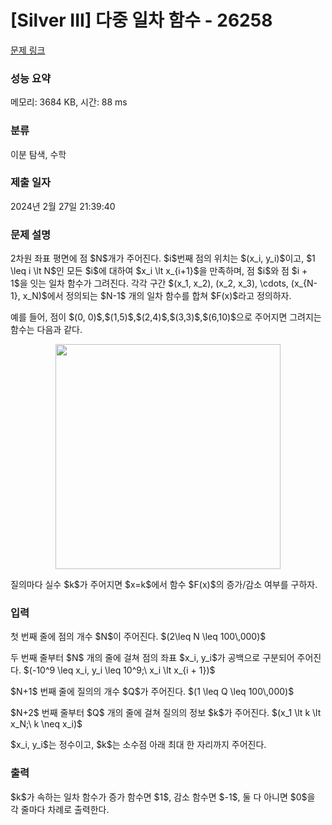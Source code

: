 # [Silver III] 다중 일차 함수 - 26258 

[문제 링크](https://www.acmicpc.net/problem/26258) 

### 성능 요약

메모리: 3684 KB, 시간: 88 ms

### 분류

이분 탐색, 수학

### 제출 일자

2024년 2월 27일 21:39:40

### 문제 설명

<p>2차원 좌표 평면에 점 $N$개가 주어진다. $i$번째 점의 위치는 $(x_i, y_i)$이고, $1 \leq i \lt N$인 모든 $i$에 대하여 $x_i \lt x_{i+1}$을 만족하며, 점 $i$와 점 $i + 1$을 잇는 일차 함수가 그려진다. 각각 구간 $(x_1, x_2), (x_2, x_3), \cdots, (x_{N-1}, x_N)$에서 정의되는 $N-1$ 개의 일차 함수를 합쳐 $F(x)$라고 정의하자.</p>

<p>예를 들어, 점이 $(0, 0)$,$(1,5)$,$(2,4)$,$(3,3)$,$(6,10)$으로 주어지면 그려지는 함수는 다음과 같다.</p>

<p style="text-align: center;"><img alt="" src="" style="width: 360px;"></p>

<p>질의마다 실수 $k$가 주어지면 $x=k$에서 함수 $F(x)$의 증가/감소 여부를 구하자.</p>

### 입력 

 <p>첫 번째 줄에 점의 개수 $N$이 주어진다. $(2\leq N \leq 100\,000)$</p>

<p>두 번째 줄부터 $N$ 개의 줄에 걸쳐 점의 좌표 $x_i, y_i$가 공백으로 구분되어 주어진다. $(-10^9 \leq x_i, y_i \leq 10^9;\ x_i \lt x_{i + 1})$</p>

<p>$N+1$ 번째 줄에 질의의 개수 $Q$가 주어진다. $(1 \leq Q \leq 100\,000)$</p>

<p>$N+2$ 번째 줄부터 $Q$ 개의 줄에 걸쳐 질의의 정보 $k$가 주어진다. $(x_1 \lt k \lt x_N;\ k \neq x_i)$</p>

<p>$x_i, y_i$는 정수이고, $k$는 소수점 아래 최대 한 자리까지 주어진다.</p>

### 출력 

 <p>$k$가 속하는 일차 함수가 증가 함수면 $1$, 감소 함수면 $-1$, 둘 다 아니면 $0$을 각 줄마다 차례로 출력한다.</p>

